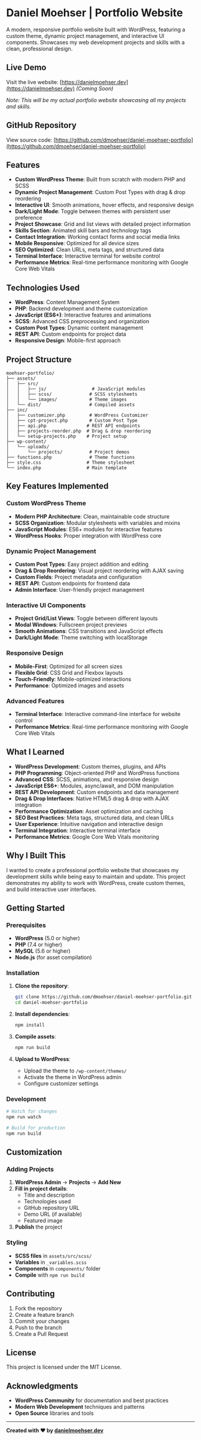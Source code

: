 # Daniel Moehser | Portfolio Website

A modern, responsive portfolio website built with WordPress, featuring a custom theme, dynamic project management, and interactive UI components. Showcases my web development projects and skills with a clean, professional design.

## Live Demo

Visit the live website: [https://danielmoehser.dev](https://danielmoehser.dev) *(Coming Soon)*

*Note: This will be my actual portfolio website showcasing all my projects and skills.*

## GitHub Repository

View source code: [https://github.com/dmoehser/daniel-moehser-portfolio](https://github.com/dmoehser/daniel-moehser-portfolio)

## Features

- **Custom WordPress Theme**: Built from scratch with modern PHP and SCSS
- **Dynamic Project Management**: Custom Post Types with drag & drop reordering
- **Interactive UI**: Smooth animations, hover effects, and responsive design
- **Dark/Light Mode**: Toggle between themes with persistent user preference
- **Project Showcase**: Grid and list views with detailed project information
- **Skills Section**: Animated skill bars and technology tags
- **Contact Integration**: Working contact forms and social media links
- **Mobile Responsive**: Optimized for all device sizes
- **SEO Optimized**: Clean URLs, meta tags, and structured data
- **Terminal Interface**: Interactive terminal for website control
- **Performance Metrics**: Real-time performance monitoring with Google Core Web Vitals

## Technologies Used

- **WordPress**: Content Management System
- **PHP**: Backend development and theme customization
- **JavaScript (ES6+)**: Interactive features and animations
- **SCSS**: Advanced CSS preprocessing and organization
- **Custom Post Types**: Dynamic content management
- **REST API**: Custom endpoints for project data
- **Responsive Design**: Mobile-first approach

## Project Structure

```
moehser-portfolio/
├── assets/
│   ├── src/
│   │   ├── js/                 # JavaScript modules
│   │   ├── scss/              # SCSS stylesheets
│   │   └── images/            # Theme images
│   └── dist/                  # Compiled assets
├── inc/
│   ├── customizer.php         # WordPress Customizer
│   ├── cpt-project.php        # Custom Post Type
│   ├── api.php               # REST API endpoints
│   ├── projects-reorder.php  # Drag & drop reordering
│   └── setup-projects.php    # Project setup
├── wp-content/
│   └── uploads/
│       └── projects/          # Project demos
├── functions.php              # Theme functions
├── style.css                 # Theme stylesheet
└── index.php                 # Main template
```

## Key Features Implemented

### Custom WordPress Theme
- **Modern PHP Architecture**: Clean, maintainable code structure
- **SCSS Organization**: Modular stylesheets with variables and mixins
- **JavaScript Modules**: ES6+ modules for interactive features
- **WordPress Hooks**: Proper integration with WordPress core

### Dynamic Project Management
- **Custom Post Types**: Easy project addition and editing
- **Drag & Drop Reordering**: Visual project reordering with AJAX saving
- **Custom Fields**: Project metadata and configuration
- **REST API**: Custom endpoints for frontend data
- **Admin Interface**: User-friendly project management

### Interactive UI Components
- **Project Grid/List Views**: Toggle between different layouts
- **Modal Windows**: Fullscreen project previews
- **Smooth Animations**: CSS transitions and JavaScript effects
- **Dark/Light Mode**: Theme switching with localStorage

### Responsive Design
- **Mobile-First**: Optimized for all screen sizes
- **Flexible Grid**: CSS Grid and Flexbox layouts
- **Touch-Friendly**: Mobile-optimized interactions
- **Performance**: Optimized images and assets

### Advanced Features
- **Terminal Interface**: Interactive command-line interface for website control
- **Performance Metrics**: Real-time performance monitoring with Google Core Web Vitals

## What I Learned

- **WordPress Development**: Custom themes, plugins, and APIs
- **PHP Programming**: Object-oriented PHP and WordPress functions
- **Advanced CSS**: SCSS, animations, and responsive design
- **JavaScript ES6+**: Modules, async/await, and DOM manipulation
- **REST API Development**: Custom endpoints and data management
- **Drag & Drop Interfaces**: Native HTML5 drag & drop with AJAX integration
- **Performance Optimization**: Asset optimization and caching
- **SEO Best Practices**: Meta tags, structured data, and clean URLs
- **User Experience**: Intuitive navigation and interactive design
- **Terminal Integration**: Interactive terminal interface
- **Performance Metrics**: Google Core Web Vitals monitoring

## Why I Built This

I wanted to create a professional portfolio website that showcases my development skills while being easy to maintain and update. This project demonstrates my ability to work with WordPress, create custom themes, and build interactive user interfaces.

## Getting Started

### Prerequisites
- **WordPress** (5.0 or higher)
- **PHP** (7.4 or higher)
- **MySQL** (5.6 or higher)
- **Node.js** (for asset compilation)

### Installation
1. **Clone the repository**:
   ```bash
   git clone https://github.com/dmoehser/daniel-moehser-portfolio.git
   cd daniel-moehser-portfolio
   ```

2. **Install dependencies**:
   ```bash
   npm install
   ```

3. **Compile assets**:
   ```bash
   npm run build
   ```

4. **Upload to WordPress**:
   - Upload the theme to `/wp-content/themes/`
   - Activate the theme in WordPress admin
   - Configure customizer settings

### Development
```bash
# Watch for changes
npm run watch

# Build for production
npm run build
```

## Customization

### Adding Projects
1. **WordPress Admin** → **Projects** → **Add New**
2. **Fill in project details**:
   - Title and description
   - Technologies used
   - GitHub repository URL
   - Demo URL (if available)
   - Featured image
3. **Publish** the project

### Styling
- **SCSS files** in `assets/src/scss/`
- **Variables** in `_variables.scss`
- **Components** in `components/` folder
- **Compile** with `npm run build`

## Contributing

1. Fork the repository
2. Create a feature branch
3. Commit your changes
4. Push to the branch
5. Create a Pull Request

## License

This project is licensed under the MIT License.

## Acknowledgments

- **WordPress Community** for documentation and best practices
- **Modern Web Development** techniques and patterns
- **Open Source** libraries and tools

---

**Created with ❤️ by [danielmoehser.dev](https://danielmoehser.dev)**

